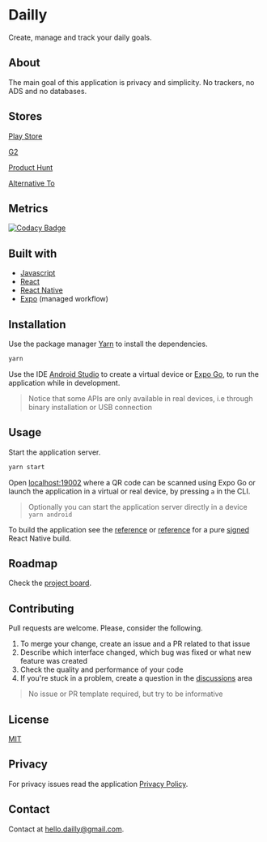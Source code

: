 # Dailly

Create, manage and track your daily goals.

## About

The main goal of this application is privacy and simplicity. No trackers, no ADS and no databases.

## Stores

[Play Store](https://play.google.com/store/apps/details?id=com.dailly.dailly)

[G2](https://www.g2.com/products/dailly/reviews)

[Product Hunt](https://www.producthunt.com/posts/dailly)

[Alternative To](https://alternativeto.net/software/dailly/about/)

## Metrics

[![Codacy Badge](https://app.codacy.com/project/badge/Grade/cb1e669938fe45c38c39c2a4b1d650f8)](https://www.codacy.com?utm_source=github.com&utm_medium=referral&utm_content=hydroxion/dailly&utm_campaign=Badge_Grade)

## Built with

- [Javascript](https://developer.mozilla.org/en-US/docs/Web/JavaScript)
- [React](https://reactjs.org/)
- [React Native](https://reactnative.dev/)
- [Expo](https://expo.io/) (managed workflow)

## Installation

Use the package manager [Yarn](https://yarnpkg.com/getting-started/install) to install the dependencies.

```bash
yarn
```

Use the IDE [Android Studio](https://developer.android.com/studio/install) to create a virtual device or [Expo Go](https://expo.io/client), to run the application while in development.

> Notice that some APIs are only available in real devices, i.e through binary installation or USB connection

## Usage

Start the application server.

```sh
yarn start
```

Open [localhost:19002](http://localhost:19002/) where a QR code can be scanned using Expo Go or launch the application in a virtual or real device, by pressing `a` in the CLI.

> Optionally you can start the application server directly in a device `yarn android`

To build the application see the [reference](https://docs.expo.io/distribution/building-standalone-apps/#3-start-the-build) or [reference](https://reactnative.dev/docs/signed-apk-android#generating-the-release-aab) for a pure [signed](https://www.decoide.org/react-native/docs/signed-apk-android.html) React Native build.

## Roadmap

Check the [project board](https://github.com/hydroxion/dailly/projects).

## Contributing

Pull requests are welcome. Please, consider the following.

1. To merge your change, create an issue and a PR related to that issue
2. Describe which interface changed, which bug was fixed or what new feature was created
3. Check the quality and performance of your code
4. If you're stuck in a problem, create a question in the [discussions](https://github.com/hydroxion/dailly/discussions) area

> No issue or PR template required, but try to be informative

## License

[MIT](./LICENSE.md)

## Privacy

For privacy issues read the application [Privacy Policy](https://audaxly.com/privacy-policy?code=kojej1j04hvs8e).

## Contact

Contact at <a href="mailto:hello.dailly@gmail.com">hello.dailly@gmail.com</a>.
